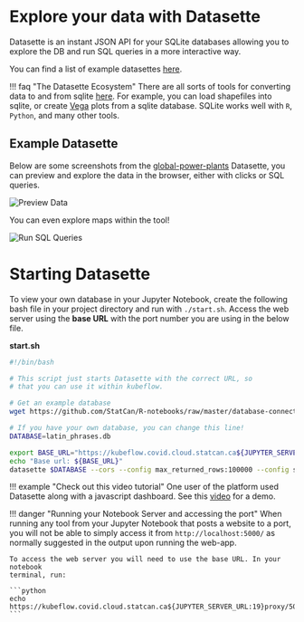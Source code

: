 # Explore your data with Datasette

Datasette is an instant JSON API for your SQLite databases allowing you to
explore the DB and run SQL queries in a more interactive way.

You can find a list of example datasettes
[here](https://github.com/simonw/datasette/wiki/Datasettes).

<!-- prettier-ignore -->
!!! faq "The Datasette Ecosystem"
    There are all sorts of tools for converting data to and from sqlite 
    [here](https://docs.datasette.io/en/stable/ecosystem.html). For example,
    you can load shapefiles into sqlite, or create [Vega](https://vega.github.io/vega/)
    plots from a sqlite database. SQLite works well with `R`, `Python`, and many other tools.

## Example Datasette

Below are some screenshots from the
[global-power-plants](https://global-power-plants.datasettes.com) Datasette, you
can preview and explore the data in the browser, either with clicks or SQL
queries.

![Preview Data](../images/datasette-preview.png)

You can even explore maps within the tool!

![Run SQL Queries](../images/datasette-sql.png)

# Starting Datasette

To view your own database in your Jupyter Notebook, create the following bash
file in your project directory and run with `./start.sh`. Access the web server
using the **base URL** with the port number you are using in the below file.

**start.sh**

```bash
#!/bin/bash

# This script just starts Datasette with the correct URL, so
# that you can use it within kubeflow.

# Get an example database
wget https://github.com/StatCan/R-notebooks/raw/master/database-connections/latin_phrases.db

# If you have your own database, you can change this line!
DATABASE=latin_phrases.db

export BASE_URL="https://kubeflow.covid.cloud.statcan.ca${JUPYTER_SERVER_URL:19}proxy/8001/"
echo "Base url: ${BASE_URL}"
datasette $DATABASE --cors --config max_returned_rows:100000 --config sql_time_limit_ms:5500 --config base_url:${BASE_URL}
```

<!-- prettier-ignore -->
!!! example "Check out this video tutorial"
    One user of the platform used Datasette along with a javascript dashboard. See this [video](https://www.youtube.com/watch?v=OPVfBKouBT8&feature=emb_logo) for a demo.

<!-- prettier-ignore -->
!!! danger "Running your Notebook Server and accessing the port"
    When running any tool from your Jupyter Notebook that posts a website to a port,
    you will not be able to simply access it from `http://localhost:5000/` as
    normally suggested in the output upon running the web-app.

    To access the web server you will need to use the base URL. In your notebook
    terminal, run:

    ```python
    echo https://kubeflow.covid.cloud.statcan.ca${JUPYTER_SERVER_URL:19}proxy/5000/
    ```
